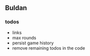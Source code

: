 ## Buldan


### todos

- links
- max rounds
- persist game history
- remove remaining todos in the code
